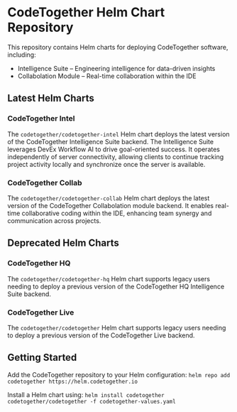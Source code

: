 # CodeTogether Helm Chart Repository

This repository contains Helm charts for deploying CodeTogether software, including:

- Intelligence Suite – Engineering intelligence for data-driven insights
- Collabolation Module – Real-time collaboration within the IDE

## Latest Helm Charts

### CodeTogether Intel

The `codetogether/codetogether-intel` Helm chart deploys the latest version of the CodeTogether Intelligence Suite backend. The Intelligence Suite leverages DevEx Workflow AI to drive goal-oriented success. It operates independently of server connectivity, allowing clients to continue tracking project activity locally and synchronize once the server is available.

### CodeTogether Collab

The `codetogether/codetogether-collab` Helm chart deploys the latest version of the CodeTogether Collabolation module backend. It enables real-time collaborative coding within the IDE, enhancing team synergy and communication across projects.

## Deprecated Helm Charts

### CodeTogether HQ

The `codetogether/codetogether-hq` Helm chart supports legacy users needing to deploy a previous version of the CodeTogether HQ Intelligence Suite backend.

### CodeTogether Live

The `codetogether/codetogether` Helm chart supports legacy users needing to deploy a previous version of the CodeTogether Live backend.

## Getting Started

Add the CodeTogether repository to your Helm configuration:
`helm repo add codetogether https://helm.codetogether.io`

Install a Helm chart using:
`helm install codetogether codetogether/codetogether -f codetogether-values.yaml`
